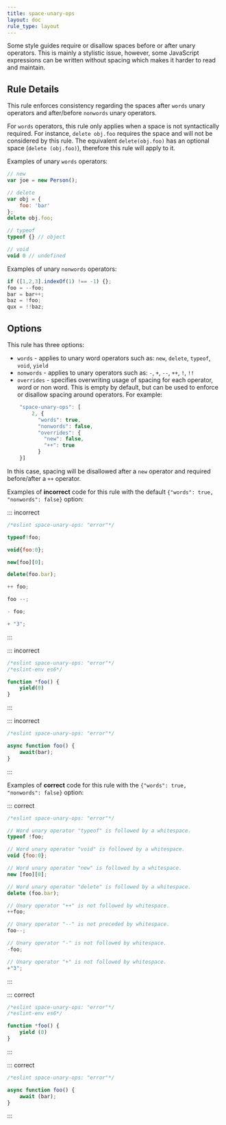 ```yaml
---
title: space-unary-ops
layout: doc
rule_type: layout
---
```




Some style guides require or disallow spaces before or after unary operators. This is mainly a stylistic issue, however, some JavaScript expressions can be written without spacing which makes it harder to read and maintain.

## Rule Details

This rule enforces consistency regarding the spaces after `words` unary operators and after/before `nonwords` unary operators.

For `words` operators, this rule only applies when a space is not syntactically required. For instance, `delete obj.foo` requires the space and will not be considered by this rule. The equivalent `delete(obj.foo)` has an optional space (`delete (obj.foo)`), therefore this rule will apply to it.

Examples of unary `words` operators:

```js
// new
var joe = new Person();

// delete
var obj = {
    foo: 'bar'
};
delete obj.foo;

// typeof
typeof {} // object

// void
void 0 // undefined
```

Examples of unary `nonwords` operators:

```js
if ([1,2,3].indexOf(1) !== -1) {};
foo = --foo;
bar = bar++;
baz = !foo;
qux = !!baz;
```

## Options

This rule has three options:

* `words` - applies to unary word operators such as: `new`, `delete`, `typeof`, `void`, `yield`
* `nonwords` - applies to unary operators such as: `-`, `+`, `--`, `++`, `!`, `!!`
* `overrides` - specifies overwriting usage of spacing for each
  operator, word or non word. This is empty by default, but can be used
  to enforce or disallow spacing around operators. For example:

```js
    "space-unary-ops": [
        2, {
          "words": true,
          "nonwords": false,
          "overrides": {
            "new": false,
            "++": true
          }
    }]
```

In this case, spacing will be disallowed after a `new` operator and required before/after a `++` operator.

Examples of **incorrect** code for this rule with the default `{"words": true, "nonwords": false}` option:

::: incorrect

```js
/*eslint space-unary-ops: "error"*/

typeof!foo;

void{foo:0};

new[foo][0];

delete(foo.bar);

++ foo;

foo --;

- foo;

+ "3";
```

:::

::: incorrect

```js
/*eslint space-unary-ops: "error"*/
/*eslint-env es6*/

function *foo() {
    yield(0)
}
```

:::

::: incorrect

```js
/*eslint space-unary-ops: "error"*/

async function foo() {
    await(bar);
}
```

:::

Examples of **correct** code for this rule with the `{"words": true, "nonwords": false}` option:

::: correct

```js
/*eslint space-unary-ops: "error"*/

// Word unary operator "typeof" is followed by a whitespace.
typeof !foo;

// Word unary operator "void" is followed by a whitespace.
void {foo:0};

// Word unary operator "new" is followed by a whitespace.
new [foo][0];

// Word unary operator "delete" is followed by a whitespace.
delete (foo.bar);

// Unary operator "++" is not followed by whitespace.
++foo;

// Unary operator "--" is not preceded by whitespace.
foo--;

// Unary operator "-" is not followed by whitespace.
-foo;

// Unary operator "+" is not followed by whitespace.
+"3";
```

:::

::: correct

```js
/*eslint space-unary-ops: "error"*/
/*eslint-env es6*/

function *foo() {
    yield (0)
}
```

:::

::: correct

```js
/*eslint space-unary-ops: "error"*/

async function foo() {
    await (bar);
}
```

:::
